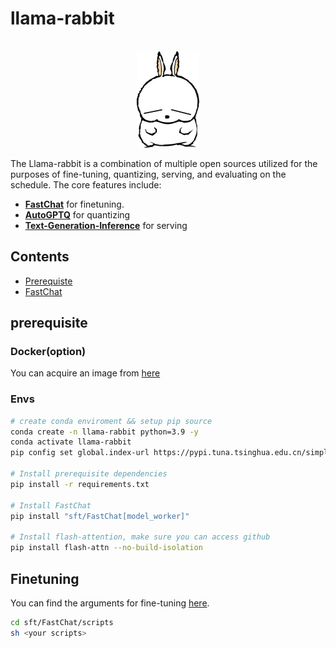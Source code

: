 # llama-rabbit

<p align="center">
    <br>
    <img src="./imgs/MashiMaro.jpg" width="100"/>
    <br>
</p>


The Llama-rabbit is a combination of multiple open sources utilized for the purposes of fine-tuning, quantizing, serving, and evaluating on the schedule. The core features include:
- [**FastChat**](https://github.com/lm-sys/FastChat) for finetuning.
- [**AutoGPTQ**](https://github.com/PanQiWei/AutoGPTQ/tree/main) for quantizing
- [**Text-Generation-Inference**](https://github.com/huggingface/text-generation-inference) for serving

## Contents
- [Prerequiste](#prerequisite)
- [FastChat](#finetuning)

## prerequisite
### Docker(option)
You can acquire an image from [here](https://catalog.ngc.nvidia.com/orgs/nvidia/containers/pytorch/tags)  
### Envs
```bash
# create conda enviroment && setup pip source
conda create -n llama-rabbit python=3.9 -y
conda activate llama-rabbit
pip config set global.index-url https://pypi.tuna.tsinghua.edu.cn/simple

# Install prerequisite dependencies
pip install -r requirements.txt

# Install FastChat 
pip install "sft/FastChat[model_worker]"

# Install flash-attention, make sure you can access github
pip install flash-attn --no-build-isolation
```

## Finetuning
You can find the arguments for fine-tuning [here](sft/README.md).
```bash
cd sft/FastChat/scripts
sh <your scripts>
```


